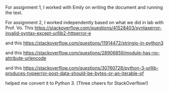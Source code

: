For assignment 1, I worked with Emily on writing the document and running the test. 

For assignment 2, I worked independently based on what we did in lab with Prof. Vo. 
This https://stackoverflow.com/questions/41528403/syntaxerror-invalid-syntax-except-urllib2-httperror-e 

and this https://stackoverflow.com/questions/11914472/stringio-in-python3 

and this https://stackoverflow.com/questions/28906859/module-has-no-attribute-urlencode 

and this https://stackoverflow.com/questions/30760728/python-3-urllib-produces-typeerror-post-data-should-be-bytes-or-an-iterable-of 

helped me convert it to Python 3. (Three cheers for StackOverflow!) 

